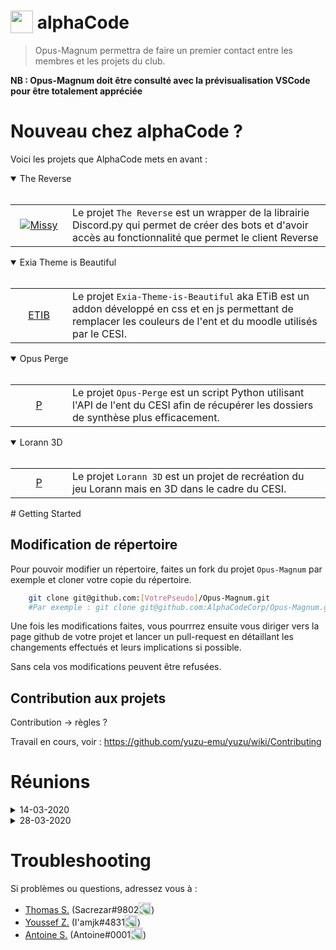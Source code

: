 <h1>
  <img src="https://user-images.githubusercontent.com/4565223/54240739-2d6e0b00-451f-11e9-8473-d15e78914c9b.png" height="36" valign="bottom" /> alphaCode
</h1>

> Opus-Magnum permettra de faire un premier contact entre les membres et les projets du club.

**NB : Opus-Magnum doit être consulté avec la prévisualisation VSCode pour être totalement appréciée**

# Nouveau chez alphaCode ?
Voici les projets que AlphaCode mets en avant :

<details open>
    <summary>The Reverse</summary>
    <br>
    <table align="center">
    <tr>
        <td align="center" width="75"><a href="https://github.com/AlphaCodeCorp/The-Reverse"><img src="https://cdn.discordapp.com/avatars/374509590324314112/edb07aacb47012710d1f2a06e5f4368f.png" alt="Missy"></a></td>
        <td>Le projet <code>The Reverse</code> est un wrapper de la librairie Discord.py qui permet de créer des bots et d'avoir accès au fonctionnalité que permet le client Reverse</td>
    </tr>
    </table>

</details>

<details open>
    <summary>Exia Theme is Beautiful</summary>
    <br>
    <table align="center">
    <tr>
        <td align="center" width="75"><a href="https://github.com/AlphaCodeCorp/Exia-Theme-is-beautiful"><div class="lowFCircle"><span style="line-height:40px">ETIB</span></div><a></td>
        <td>Le projet <code>Exia-Theme-is-Beautiful</code> aka ETiB est un addon développé en css et en js permettant de remplacer les couleurs de l'ent et du moodle utilisés par le CESI.</td>
    </tr>
    </table>

</details>

<details open>
    <summary>Opus Perge</summary>
    <br>
    <table align="center">
    <tr>
        <td align="center" width="75"><a href="https://github.com/AlphaCodeCorp/Opus-Perge"><div class="circle">P</div></a></td>
        <td>Le projet <code>Opus-Perge</code> est un script Python utilisant l'API de l'ent du CESI afin de récupérer les dossiers de synthèse plus efficacement. </td>
    </tr>
    </table>

</details>

<details open>
    <summary>Lorann 3D</summary>
    <br>
    <table align="center">
    <tr>
        <td align="center" width="75"><a href="https://github.com/AlphaCodeCorp/Lorann-3D"><div class="circle">P</div></a></td>
        <td>Le projet <code>Lorann 3D</code> est un projet de recréation du jeu Lorann mais en 3D dans le cadre du CESI.</td>
    </tr>
    </table>

</details>
# Getting Started

## Modification de répertoire

Pour pouvoir modifier un répertoire, faites un fork du projet `Opus-Magnum` par exemple et cloner votre copie du répertoire. 

```bash
    git clone git@github.com:[VotrePseudo]/Opus-Magnum.git
    #Par exemple : git clone git@github.com:AlphaCodeCorp/Opus-Magnum.git
```

Une fois les modifications faites, vous pourrrez ensuite vous diriger vers la page github de votre projet et lancer un pull-request en détaillant les changements effectués et leurs implications si possible.

Sans cela vos modifications peuvent être refusées.

## Contribution aux projets
Contribution -> règles ? 

Travail en cours, voir :
https://github.com/yuzu-emu/yuzu/wiki/Contributing

# Réunions
<details>
    <summary>14-03-2020</summary>
    <br>
    <table align="">
    <tr>
        <td align="center" width="150"><a href="./Compte-rendu/14-03-2020_AlphaCode_réunion.md">AlphaCode</a></td>
        <td>    
        Description : <br>
        > Première reunion, premières discussions sur certains sujets du club AlphaCode.<br>
        > Rapide mock-up du projet Magnum
        <br>
        <br>
        * Points du jour        : Création d'Alphacode et Mise en place des premiers projets<br>
        * Projet(s) concerné(s) : **Alphacode**, **Opus Magnum**<br>
        * Type de compte rendu  : **Réunion de positionnement**
        </td>
    </tr>
    </table>
</details>
<details>
    <summary>28-03-2020</summary>
    <br>
    <table align="">
    <tr>
        <td align="center" width="150"><a href="./Compte-rendu/28-03-2020_Alphacode_réunion.md">AlphaCode</a></td>
        <td>    
        Description : <br>
        > Révision des logos et de la typologie + cadrage du jeu.<br>
        <br>
        <br>
          * Points du jour        : Typologie, Logo & futur jeu<br>
          * Projet(s) concerné(s) : Alphacode & Jeu<br>
          * Type de compte rendu  : réunion de cadrage
        </td>
    </tr>
    </table>
</details>

# Troubleshooting
Si problèmes ou questions, adressez vous à :
* [Thomas S.](thomas.soulas@viacesi.fr) (Sacrezar#9802<img src="https://discordapp.com/assets/2c21aeda16de354ba5334551a883b481.png" height="20" valign="bottom" style="transform: scale(-1, 1);" />)
* [Youssef Z.](youssef.zaagougui@viacesi.fr) (I'amjk#4831<img src="https://discordapp.com/assets/2c21aeda16de354ba5334551a883b481.png" height="20" valign="bottom" style="transform: scale(-1, 1);" />)
* [Antoine S.](antoine.soulaire@viacesi.fr) (Antoine#0001<img src="https://discordapp.com/assets/2c21aeda16de354ba5334551a883b481.png" height="20" valign="bottom" style="transform: scale(-1, 1);" />)

